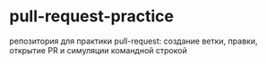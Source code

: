 # pull-request-practice
репозитория для практики pull-request: создание ветки, правки, открытие PR и симуляции командной строкой
